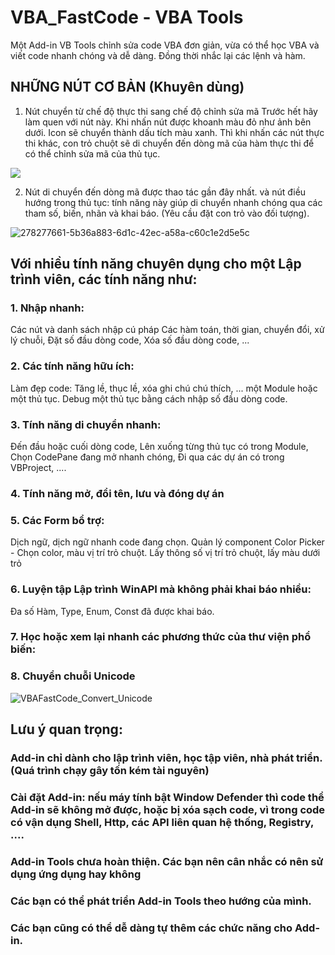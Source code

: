 # VBA_FastCode - VBA Tools
Một Add-in VB Tools chỉnh sửa code VBA đơn giản, vừa có thể học VBA và viết code nhanh chóng và dễ dàng. Đồng thời nhắc lại các lệnh và hàm.

## NHỮNG NÚT CƠ BẢN (Khuyên dùng)

1. Nút chuyển từ chế độ thực thi sang chế độ chỉnh sửa mã
Trước hết hãy làm quen với nút này. Khi nhấn nút được khoanh màu đỏ như ảnh bên dưới. Icon sẽ chuyển thành dấu tích màu xanh. Thì khi nhấn các nút thực thi khác, con trỏ chuột sẽ di chuyển đến dòng mã của hàm thực thi để có thể chỉnh sửa mã của thủ tục.

![](https://github.com/SanbiVN/VBA_FastCode/assets/58664571/1763286e-ac3e-40f5-945b-445beb2ee91c)

2. Nút di chuyển đến dòng mã được thao tác gần đây nhất. và nút điều hướng trong thủ tục: tính năng này giúp di chuyển nhanh chóng qua các tham số, biến, nhãn và khai báo. (Yêu cầu đặt con trỏ vào đối tượng).

![278277661-5b36a883-6d1c-42ec-a58a-c60c1e2d5e5c](https://github.com/SanbiVN/VBA_FastCode/assets/58664571/f27d8ed7-e75f-487b-a4bb-3b51bcf48df5)


## Với nhiều tính năng chuyên dụng cho một Lập trình viên, các tính năng như:

### 1. Nhập nhanh:
Các nút và danh sách nhập cú pháp
Các hàm toán, thời gian, chuyển đổi, xử lý chuỗi,
Đặt số đầu dòng code, Xóa số đầu dòng code, ...

### 2. Các tính năng hữu ích:
Làm đẹp code: Tăng lề, thục lề, xóa ghi chú chú thích, ... một Module hoặc một thủ tục.
Debug một thủ tục bằng cách nhập số đầu dòng code.

### 3. Tính năng di chuyển nhanh:  
Đến đầu hoặc cuối dòng code,
Lên xuống từng thủ tục có trong Module,
Chọn CodePane đang mở nhanh chóng,
Đi qua các dự án có trong VBProject, ....

### 4. Tính năng mở, đổi tên, lưu và đóng dự án

### 5. Các Form bổ trợ:
Dịch ngữ, dịch ngữ nhanh code đang chọn.
Quản lý component
Color Picker - Chọn color, màu vị trí trỏ chuột.
Lấy thông số vị trí trỏ chuột, lấy màu dưới trỏ

### 6. Luyện tập Lập trình WinAPI mà không phải khai báo nhiều: 
Đa số Hàm, Type, Enum, Const đã được khai báo.



### 7. Học hoặc xem lại nhanh các phương thức của thư viện phổ biến:

### 8. Chuyển chuỗi Unicode

![VBAFastCode_Convert_Unicode](https://github.com/SanbiVN/VBA_FastCode/assets/58664571/d281b67a-1380-493a-b937-43e33922fb13)


## Lưu ý quan trọng:
### Add-in chỉ dành cho lập trình viên, học tập viên, nhà phát triển. (Quá trình chạy gây tốn kém tài nguyên)
### Cài đặt Add-in: nếu máy tính bật Window Defender thì code thể Add-in sẽ không mở được, hoặc bị xóa sạch code, vì trong code có vận dụng Shell, Http, các API liên quan hệ thống, Registry, ....
### Add-in Tools chưa hoàn thiện. Các bạn nên cân nhắc có nên sử dụng ứng dụng hay không
### Các bạn có thể phát triển Add-in Tools theo hướng của mình.
### Các bạn cũng có thể dễ dàng tự thêm các chức năng cho Add-in.

